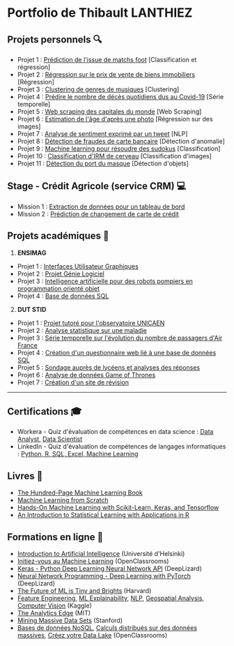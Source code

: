 # Portfolio de Thibault LANTHIEZ

## Projets personnels :mag:

* Projet 1 : [Prédiction de l'issue de matchs foot](https://github.com/ThibaultLanthiez/Prediction-issue-matchs-foot) [Classification et régression]
* Projet 2 : [Régression sur le prix de vente de biens immobiliers](https://github.com/ThibaultLanthiez/Regression-prix-vente-biens-immobiliers) [Régression]
* Projet 3 : [Clustering de genres de musiques](https://github.com/ThibaultLanthiez/Clustering-genres-musiques) [Clustering]
* Projet 4 : [Prédire le nombre de décès quotidiens dus au Covid-19](https://github.com/ThibaultLanthiez/Prediction-nombre-deces-quotidiens-Covid-19) [Série temporelle]
* Projet 5 : [Web scraping des capitales du monde](https://github.com/ThibaultLanthiez/Web-scaping) [Web Scraping]
* Projet 6 : [Estimation de l'âge d'après une photo](https://github.com/ThibaultLanthiez/Estimation-age-photo) [Régression sur des images]
* Projet 7 : [Analyse de sentiment exprimé par un tweet](https://github.com/ThibaultLanthiez/Analyse-sentiment-tweet) [NLP]
* Projet 8 : [Détection de fraudes de carte bancaire](https://github.com/ThibaultLanthiez/Detection-fraude-carte-bancaire) [Détection d'anomalie]
* Projet 9 : [Machine learning pour résoudre des sudokus](https://github.com/ThibaultLanthiez/Resolveur-de-sudoku) [Classification] 
* Projet 10 : [Classification d'IRM de cerveau](https://github.com/ThibaultLanthiez/Classification-IRM-cerveau) [Classification d'images] 
* Projet 11 : [Détection du port du masque](https://github.com/ThibaultLanthiez/Detection-port-masque) [Détection d'objets] 

## Stage - Crédit Agricole (service CRM) :computer:

* Mission 1 : [Extraction de données pour un tableau de bord](https://github.com/ThibaultLanthiez/Extraction-donnees-tableau-bord)
* Mission 2 : [Prédiction de changement de carte de crédit](https://github.com/ThibaultLanthiez/Prediction-changement-carte-credit)

## Projets académiques :school_satchel:

1. **ENSIMAG**
* Projet 1 : [Interfaces Utilisateur Graphiques](https://github.com/ThibaultLanthiez/Interfaces-Utilisateur-Graphiques)
* Projet 2 : [Projet Génie Logiciel](https://github.com/ThibaultLanthiez/Projet-Genie-Logiciel)
* Projet 3 : [Intelligence artificielle pour des robots pompiers en programmation orienté objet](https://github.com/ThibaultLanthiez/Projet-Universite-Caen)
* Projet 4 : [Base de données SQL](https://github.com/ThibaultLanthiez/Base-de-donnees-SQL)


2. **DUT STID**
* Projet 1 : [Projet tutoré pour l'observatoire UNICAEN](https://github.com/ThibaultLanthiez/Projet-observatoire-UNICAEN)
* Projet 2 : [Analyse statistique sur une maladie](https://github.com/ThibaultLanthiez/Resolveur-de-sudoku)
* Projet 3 : [Série temporelle sur l'évolution du nombre de passagers d'Air France](https://github.com/ThibaultLanthiez/Resolveur-de-sudoku)
* Projet 4 : [Création d'un questionnaire web lié à une base de données SQL](https://github.com/ThibaultLanthiez/questionnaire-relie-base-donnees)
* Projet 5 : [Sondage auprès de lycéens et analyses des réponses](https://github.com/ThibaultLanthiez/Sondage-des-lyceens)
* Projet 6 : [Analyse de données Game of Thrones](https://github.com/ThibaultLanthiez/Game-of-Thrones)
* Projet 7 : [Création d'un site de révision](https://github.com/ThibaultLanthiez/Site-revision)

-----

## Certifications :mortar_board:

* Workera - Quiz d'évaluation de compétences en data science : [Data Analyst](https://app.workera.ai/public/candidate/certificate?code=XOFK4ULP), [Data Scientist](https://app.workera.ai/public/candidate/certificate?code=B6L1EUNU)
* LinkedIn - Quiz d'évaluation de compétences de langages informatiques : [Python, R, SQL, Excel, Machine Learning](https://www.linkedin.com/in/thibault-lanthiez-3b300b175/)

## Livres :blue_book:

* [The Hundred-Page Machine Learning Book](https://www.amazon.fr/Hundred-Page-Machine-Learning-Book-English-ebook/dp/B07MGCNKXB/ref=sr_1_1?__mk_fr_FR=%C3%85M%C3%85%C5%BD%C3%95%C3%91&crid=2WO6GK9C6JUJ0&dchild=1&keywords=100+pages+machine+learning&qid=1607118238&quartzVehicle=95-1229&replacementKeywords=pages+machine+learning&sprefix=100+pages+%2Caps%2C350&sr=8-1)
* [Machine Learning from Scratch](https://dafriedman97.github.io/mlbook/content/introduction.html)
* [Hands-On Machine Learning with Scikit-Learn, Keras, and Tensorflow](https://www.amazon.fr/Hands-Machine-Learning-Scikit-learn-Tensorflow/dp/1492032646/ref=pd_lpo_14_t_0/258-0304242-3340961?_encoding=UTF8&pd_rd_i=1492032646&pd_rd_r=b7a34edd-de30-4d8f-8538-8877f20dce05&pd_rd_w=YJud1&pd_rd_wg=SescO&pf_rd_p=a9e8383d-b25d-45ec-acc2-a094dd781c31&pf_rd_r=A5E4EQYGHAPF83RPKMNT&psc=1&refRID=A5E4EQYGHAPF83RPKMNT)
* [An Introduction to Statistical Learning with Applications in R](https://www.amazon.fr/Introduction-Statistical-Learning-Applications/dp/1461471370)


## Formations en ligne :rocket:

* [Introduction to Artificial Intelligence](https://www.elementsofai.fr/) (Université d'Helsinki)
* [Initiez-vous au Machine Learning](https://openclassrooms.com/fr/courses/4011851-initiez-vous-au-machine-learning) (OpenClassrooms)
* [Keras - Python Deep Learning Neural Network API](https://deeplizard.com/learn/playlist/PLZbbT5o_s2xrwRnXk_yCPtnqqo4_u2YGL) (DeepLizard)
* [Neural Network Programming - Deep Learning with PyTorch](https://deeplizard.com/learn/playlist/PLZbbT5o_s2xrfNyHZsM6ufI0iZENK9xgG) (DeepLizard)
* [The Future of ML is Tiny and Brights](https://online-learning.harvard.edu/course/future-ml-tiny-and-bright?delta=0) (Harvard)
* [Feature Engineering](https://www.kaggle.com/learn/feature-engineering), [ML Explainability](https://www.kaggle.com/learn/machine-learning-explainability), [NLP](https://www.kaggle.com/learn/natural-language-processing), [Geospatial Analysis](https://www.kaggle.com/learn/geospatial-analysis), [Computer Vision](https://www.kaggle.com/learn/computer-vision) (Kaggle)
* [The Analytics Edge](https://www.edx.org/course/the-analytics-edge) (MIT)
* [Mining Massive Data Sets](https://online.stanford.edu/courses/soe-ycs0007-mining-massive-data-sets) (Stanford)
* [Bases de données NoSQL](https://openclassrooms.com/fr/courses/4462426-maitrisez-les-bases-de-donnees-nosql), [Calculs distribués sur des données massives](https://openclassrooms.com/fr/courses/4297166-realisez-des-calculs-distribues-sur-des-donnees-massives), [Créez votre Data Lake](https://openclassrooms.com/fr/courses/4467481-creez-votre-data-lake) (OpenClassrooms)
